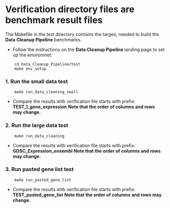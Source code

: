 # Verification directory files are benchmark result files
The Makefile in the test directory contains the targes, needed to build the **Data Cleanup Pipeline** benchmarks.

* Follow the instructions on the **Data Cleanup Pipeline** landing page to set up the environmet:
```
    cd Data_Cleanup_Pipeline/test
    make env_setup
```
### 1. Run the small data test
```
    make run_data_cleaning_small
```

* Compare the results with verification file starts with prefix: **TEST_1_gene_expression**
**Note that the order of columns and rows may change.**


### 2. Run the large data test
```
    make run_data_cleaning
```
* Compare the results with verification file starts with prefix: **GDSC_Expression_ensembl**
**Note that the order of columns and rows may change.**

### 3. Run pasted gene list test
```
    make run_pasted_gene_list
```
* Compare the results with verification file starts with prefix: **TEST_pasted_gene_list**
**Note that the order of columns and rows may change.**
